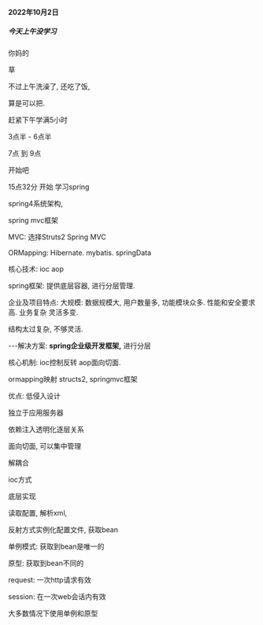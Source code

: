#### 2022年10月2日

##### 今天上午没学习

你妈的

草

不过上午洗澡了, 还吃了饭,

算是可以把.

赶紧下午学满5小时

3点半 - 6点半

7点 到 9点

开始吧

15点32分 开始 学习spring

spring4系统架构,

spring mvc框架

MVC: 选择Struts2 Spring MVC

ORMapping: Hibernate. mybatis. springData

核心技术: ioc aop

spring框架: 提供底层容器, 进行分层管理.

企业及项目特点:
大规模: 数据规模大, 用户数量多, 功能模块众多.
性能和安全要求高.
业务复杂
灵活多变.

结构太过复杂, 不够灵活.

---解决方案: **spring企业级开发框架,**
进行分层

核心机制: ioc控制反转 aop面向切面.

ormapping映射
structs2, springmvc框架

优点: 低侵入设计

独立于应用服务器

依赖注入透明化逐层关系

面向切面, 可以集中管理

解耦合

ioc方式

底层实现

读取配置, 解析xml,

反射方式实例化配置文件, 获取bean

单例模式: 获取到bean是唯一的

原型: 获取到bean不同的

request: 一次http请求有效

session: 在一次web会话内有效

大多数情况下使用单例和原型